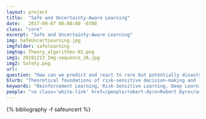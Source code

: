 ```yaml
---
layout: project
title:  "Safe and Uncertainty-Aware Learning"
date:   2017-09-07 00:00:00 -0700
class: "core"
excerpt: "Safe and Uncertainty-Aware Learning"
img: SafeUncertLearning.jpg
imgfolder: safelearning
imgtop: Theory_algorithms-02.png
img1: 20191213_Img-sequence_JA.jpg
img2: Safety.png
url: 
question: "How can we predict and react to rare but potentially disastrous events?"
blurb: "Theoretical foundations of risk-sensitive decision-making and learning. Deployment of safety-critical systems in uncertain environments requires predicting and reacting to rare but potentially disastrous event. Our group focuses on devising risk-sensitive algorithms for various types of real world scenarios. This includes projects to devise algorithms for risk-sensitive planning, for inferring the profile of a risk-sensitive expert (e.g., inverse reinforcement learning, imitation learning), for interactive decision making for self-driving cars (e.g., for traffic weaving scenarios), for safe transfer of control policies from simulation environments to the real world (e.g., autonomous driving in varying weather conditions), and new techniques to merge formal methods with stochastic optimal control and deep learning for high-confidence implementation on safety-critical systems."
keywords: "Reinforcement Learning, Risk-Sensitive Learning, Deep Learning"
people: "<a class='white-link' href=/people/robert-dyro>Robert Dyro</a>, <a class='white-link' href=/people/james-harrison>James Harrison</a>, <a class='white-link' href=/people/thomas-lew>Thomas Lew</a>, <a class='white-link' href=/people/apoorva-sharma>Apoorva Sharma</a>"
---
```


<div class="project_bib">
{% bibliography -f safeuncert %}
</div>
